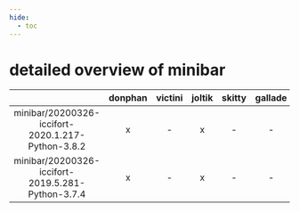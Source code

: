 ```yaml
---
hide:
  - toc
---
```


detailed overview of minibar
============================

| |donphan|victini|joltik|skitty|gallade|accelgor|swalot|doduo|
| :---: | :---: | :---: | :---: | :---: | :---: | :---: | :---: | :---: |
|minibar/20200326-iccifort-2020.1.217-Python-3.8.2|x|-|x|-|-|-|-|x|
|minibar/20200326-iccifort-2019.5.281-Python-3.7.4|x|-|x|-|-|-|-|x|
